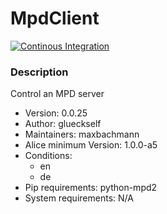 # MpdClient

[![Continous Integration](https://gitlab.com/project-alice-assistant/skills/skill_MpdClient/badges/master/pipeline.svg)](https://gitlab.com/project-alice-assistant/skills/skill_MpdClient/pipelines/latest)

### Description
Control an MPD server

- Version: 0.0.25
- Author: glueckself
- Maintainers: maxbachmann
- Alice minimum Version: 1.0.0-a5
- Conditions:
  - en
  - de
- Pip requirements: python-mpd2
- System requirements: N/A
